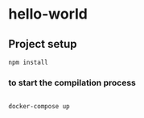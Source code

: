 # hello-world

## Project setup
```
npm install
```

### to start the compilation process
```

docker-compose up
